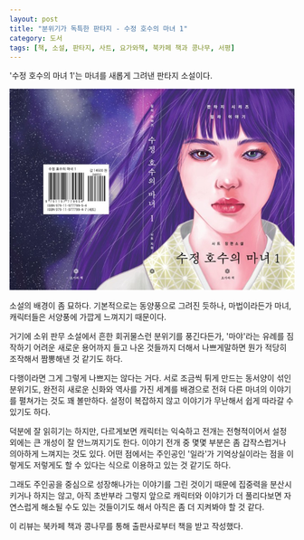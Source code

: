 ```yaml
---
layout: post
title: "분위기가 독특한 판타지 - 수정 호수의 마녀 1"
category: 도서
tags: [책, 소설, 판타지, 사트, 요가와책, 북카페 책과 콩나무, 서평]
---
```


'수정 호수의 마녀 1'는
마녀를 새롭게 그려낸 판타지 소설이다.

![표지](/images/witch-of-the-crystal-lake-1-book-h480.jpg)

소설의 배경이 좀 묘하다.
기본적으로는 동양풍으로 그려진 듯하나,
마법이라든가 마녀, 캐릭터들은 서양풍에 가깝게 느껴지기 때문이다.

거기에 소위 판무 소설에서 흔한 회귀물스런 분위기를 풍긴다든가,
'마야'라는 유례를 짐작하기 어려운 새로운 용어까지 들고 나온 것들까지 더해서
나쁘게말하면 뭔가 적당히 조작해서 짬뽕해낸 것 같기도 하다.

다행이라면 그게 그렇게 나쁘지는 않다는 거다.
서로 조금씩 튀게 만드는 동서양이 섞인 분위기도,
완전히 새로운 신화와 역사를 가진 세계를 배경으로
전혀 다른 마녀의 이야기를 펼쳐가는 것도 꽤 볼만하다.
설정이 복잡하지 않고 이야기가 무난해서 쉽게 따라갈 수 있기도 하다.

덕분에 잘 읽히기는 하지만,
다르게보면 캐릭터는 익숙하고 전개는 전형적이어서
설정 외에는 큰 개성이 잘 안느껴지기도 한다.
이야기 전개 중 몇몇 부분은 좀 갑작스럽거나 의아하게 느껴지는 것도 있다.
어떤 점에서는 주인공인 '일라'가 기억상실이라는 점을
이렇게도 저렇게도 할 수 있다는 식으로 이용하고 있는 것 같기도 하다.

그래도 주인공을 중심으로 성장해나가는 이야기를 그린 것이기 때문에
집중력을 분산시키거나 하지는 않고,
아직 초반부라 그렇지
앞으로 캐릭터와 이야기가 더 풀리다보면
자연스럽게 해소될 수도 있는 것들이기도 해서
아직은 좀 더 지켜봐야 할 것 같다.



<div class="im im-info">
이 리뷰는 북카페 책과 콩나무를 통해 출판사로부터 책을 받고 작성했다.
</div>
